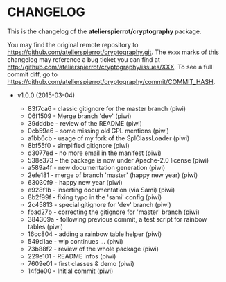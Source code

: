 # CHANGELOG

This is the changelog of the **atelierspierrot/cryptography** package.

You may find the original remote repository to <https://github.com/atelierspierrot/cryptography.git>.
The `#xxx` marks of this changelog may reference a bug ticket you can find at 
<http://github.com/atelierspierrot/cryptography/issues/XXX>. To see a full commit diff, 
go to <https://github.com/atelierspierrot/cryptography/commit/COMMIT_HASH>.


* v1.0.0 (2015-03-04)

    * 83f7ca6 - classic gitignore for the master branch (piwi)
    * 06f1509 - Merge branch 'dev' (piwi)
    * 39dddbe - review of the README (piwi)
    * 0cb59e6 - some missing old GPL mentions (piwi)
    * a1bb6cb - usage of my fork of the SplClassLoader (piwi)
    * 8bf55f0 - simplified gitignore (piwi)
    * d3077ed - no more email in the manifest (piwi)
    * 538e373 - the package is now under Apache-2.0 license (piwi)
    * a589a4f - new documentation generation (piwi)
    * 2efe181 - merge of branch 'master' (happy new year) (piwi)
    * 63030f9 - happy new year (piwi)
    * e928f1b - inserting documentation (via Sami) (piwi)
    * 8b2f99f - fixing typo in the 'sami' config (piwi)
    * 2c45813 - special gitignore for 'dev' branch (piwi)
    * fbad27b - correcting the gitignore for 'master' branch (piwi)
    * 384309a - following previous commit, a test script for rainbow tables (piwi)
    * 16cc804 - adding a rainbow table helper (piwi)
    * 549d1ae - wip continues ... (piwi)
    * 73b88f2 - review of the whole package (piwi)
    * 229e101 - README infos (piwi)
    * 7609e01 - first classes & demo (piwi)
    * 14fde00 - Initial commit (piwi)

